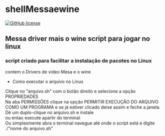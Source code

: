 # shellMessaewine

[![GitHub license](https://img.shields.io/github/license/lucasdias87/shellMessaewine?style=for-the-badge)](https://github.com/lucasdias87/shellMessaewine/blob/master/LICENSE)
## Messa driver mais o wine script para jogar no linux
### script criado para facilitar a instalação de pacotes no Linux 
contem o Drivers de video Mesa e o wine 

- Como executar o arquivo no Linux <br>

Clique no "arquivo.sh" com o botão direito e selecione a opção PROPRIEDADES <br>
Na aba PERMISSÕES clique na opção PERMITIR EXECUÇÃO DO ARQUIVO COMO UM PROGRAMA 
e se já estiver clicado deixe assim e feche a janela. <br> Dê um duplo-clique no arquivo.sh e instale <br>
ou entao execute apartir do terminal<br>
Ou simplesmente abra o terminal navegue até onde o script está e digite ./"nome do arquivo.sh"





